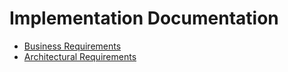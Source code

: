 # Implementation Documentation

- [Business Requirements](BusinessRequirements.md)
- [Architectural Requirements](ArchitecturalRequirements.md)